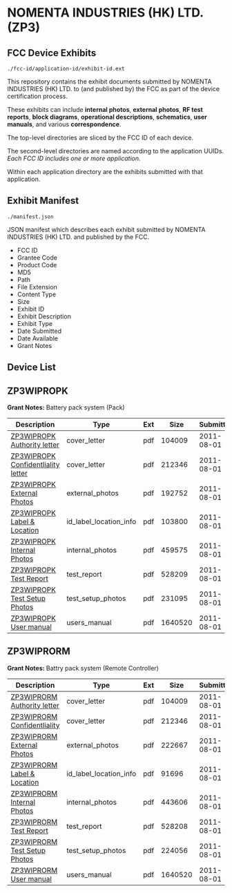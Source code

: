 # NOMENTA INDUSTRIES (HK) LTD. (ZP3)
## FCC Device Exhibits

```
./fcc-id/application-id/exhibit-id.ext
```

This repository contains the exhibit documents submitted by NOMENTA INDUSTRIES (HK) LTD. to (and published by) the FCC as part of the device certification process.

These exhibits can include **internal photos**, **external photos**, **RF test reports**, **block diagrams**, **operational descriptions**, **schematics**, **user manuals**, and various **correspondence**.

The top-level directories are sliced by the FCC ID of each device.

The second-level directories are named according to the application UUIDs. *Each FCC ID includes one or more application.*

Within each application directory are the exhibits submitted with that application. 

## Exhibit Manifest

```
./manifest.json
```

JSON manifest which describes each exhibit submitted by NOMENTA INDUSTRIES (HK) LTD. and published by the FCC.

- FCC ID
- Grantee Code
- Product Code
- MD5
- Path
- File Extension
- Content Type
- Size
- Exhibit ID
- Exhibit Description
- Exhibit Type
- Date Submitted
- Date Available
- Grant Notes

## Device List
## ZP3WIPROPK
**Grant Notes:** Battery pack system (Pack)

| Description | Type | Ext | Size | Submitted | Available |
| ----------- | ---- | --- | ---- | --------- | --------- |
| [ZP3WIPROPK Authority letter](ZP3WIPROPK/b4d9485ec401333c1dd038216dd3ec26/1513920.pdf) | cover_letter | pdf | 104009 | 2011-08-01 | 2011-08-02 |
| [ZP3WIPROPK Confidentliality letter](ZP3WIPROPK/b4d9485ec401333c1dd038216dd3ec26/1513921.pdf) | cover_letter | pdf | 212346 | 2011-08-01 | 2011-08-02 |
| [ZP3WIPROPK External Photos](ZP3WIPROPK/b4d9485ec401333c1dd038216dd3ec26/1514006.pdf) | external_photos | pdf | 192752 | 2011-08-01 | 2011-08-02 |
| [ZP3WIPROPK Label & Location](ZP3WIPROPK/b4d9485ec401333c1dd038216dd3ec26/1514008.pdf) | id_label_location_info | pdf | 103800 | 2011-08-01 | 2011-08-02 |
| [ZP3WIPROPK Internal Photos](ZP3WIPROPK/b4d9485ec401333c1dd038216dd3ec26/1514007.pdf) | internal_photos | pdf | 459575 | 2011-08-01 | 2011-08-02 |
| [ZP3WIPROPK Test Report](ZP3WIPROPK/b4d9485ec401333c1dd038216dd3ec26/1514012.pdf) | test_report | pdf | 528209 | 2011-08-01 | 2011-08-02 |
| [ZP3WIPROPK Test Setup Photos](ZP3WIPROPK/b4d9485ec401333c1dd038216dd3ec26/1514013.pdf) | test_setup_photos | pdf | 231095 | 2011-08-01 | 2011-08-02 |
| [ZP3WIPROPK User manual](ZP3WIPROPK/b4d9485ec401333c1dd038216dd3ec26/1513930.pdf) | users_manual | pdf | 1640520 | 2011-08-01 | 2011-08-02 |
## ZP3WIPRORM
**Grant Notes:** Battry pack system (Remote Controller)

| Description | Type | Ext | Size | Submitted | Available |
| ----------- | ---- | --- | ---- | --------- | --------- |
| [ZP3WIPRORM Authority letter](ZP3WIPRORM/98505cc1f69e68b35c7072c40e3c35f1/1513920.pdf) | cover_letter | pdf | 104009 | 2011-08-01 | 2011-08-02 |
| [ZP3WIPRORM Confidentliality](ZP3WIPRORM/98505cc1f69e68b35c7072c40e3c35f1/1513921.pdf) | cover_letter | pdf | 212346 | 2011-08-01 | 2011-08-02 |
| [ZP3WIPRORM External Photos](ZP3WIPRORM/98505cc1f69e68b35c7072c40e3c35f1/1513922.pdf) | external_photos | pdf | 222667 | 2011-08-01 | 2011-08-02 |
| [ZP3WIPRORM Label & Location](ZP3WIPRORM/98505cc1f69e68b35c7072c40e3c35f1/1513924.pdf) | id_label_location_info | pdf | 91696 | 2011-08-01 | 2011-08-02 |
| [ZP3WIPRORM Internal Photos](ZP3WIPRORM/98505cc1f69e68b35c7072c40e3c35f1/1513923.pdf) | internal_photos | pdf | 443606 | 2011-08-01 | 2011-08-02 |
| [ZP3WIPRORM Test Report](ZP3WIPRORM/98505cc1f69e68b35c7072c40e3c35f1/1513928.pdf) | test_report | pdf | 528208 | 2011-08-01 | 2011-08-02 |
| [ZP3WIPRORM Test Setup Photos](ZP3WIPRORM/98505cc1f69e68b35c7072c40e3c35f1/1513929.pdf) | test_setup_photos | pdf | 224056 | 2011-08-01 | 2011-08-02 |
| [ZP3WIPRORM User manual](ZP3WIPRORM/98505cc1f69e68b35c7072c40e3c35f1/1513930.pdf) | users_manual | pdf | 1640520 | 2011-08-01 | 2011-08-02 |

